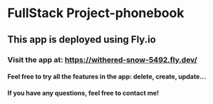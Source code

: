 # FullStack Project-phonebook

## This app is deployed using Fly.io
### Visit the app at: https://withered-snow-5492.fly.dev/

#### Feel free to try all the features in the app: delete, create, update...

#### If you have any questions, feel free to contact me!
